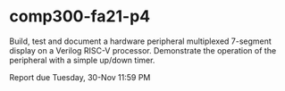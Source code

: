 # comp300-fa21-p4

Build, test and document a hardware peripheral multiplexed 7-segment display on a Verilog RISC-V processor.  Demonstrate the operation of the peripheral with a simple up/down timer. 

Report due Tuesday, 30-Nov 11:59 PM  

